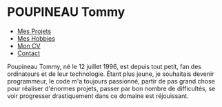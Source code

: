 <html>
	<head>
		<meta charset="utf-8" />
		<h1>POUPINEAU Tommy</h1>
	</head>
	<body>
		<div>
			<nav>
				<ul>
					<li><a href="Mes Projets.html" target="_blank">Mes Projets</a></li>
					<li><a href="Mes Hobbies.html" target="_blank">Mes Hobbies</a></li>
					<li><a href="Mon CV.html" target="_blank">Mon CV</a></li>
					<li><a href="Contact.html" target="_blank">Contact</a></li>
				</ul>
			</nav>
		</div>	
		<div>
			Poupineau Tommy, né le 12 juillet 1996, est depuis tout petit, fan des ordinateurs et de leur technologie. Étant plus jeune, je souhaitais devenir programmeur, le code m'a toujours passionné, partir de pas grand chose pour réaliser d'énormes projets, passer par bon nombre de difficultés, se voir progresser drastiquement dans ce domaine est réjouissant. 
		</div>
